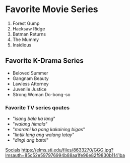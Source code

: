 # Favorite Movie Series
1. Forest Gump
2. Hacksaw Ridge
3. Batman Returns
4. The Mummy
5. Insidious
## Favorite K-Drama Series
- Beloved Summer
- Gangnam Beauty
- Lawless Attorney
- Juvenile Justice
- Strong Woman Do-bong-so
### Favorite TV series qoutes
- "*isang bala ka lang*"
- "*walang himala*"
- "*marami ka pang kakaining bigas*"
- "*lintik lang ang walang latay*"
- "*ding! ang bato!*"

[Socials](fb.me/vinceconce)
https://elms.sti.edu/files/8633270/GGG.jpg?lmsauth=85c52e597976994b88aa1fe96e82f9830b1141ba
